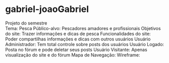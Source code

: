 # gabriel-joaoGabriel
Projeto do semestre  
Tema: Pesca
Público-alvo: Pescadores amadores e profissionais
Objetivos do site: Trazer informações e dicas de pesca 
Funcionalidades do site: Poder compartilhas informações e dicas com outros usuários
Usuário Administrador: Tem total controle sobre posts dos usuários
Usuário Logado: Posta no fórum e pode deletar seus posts
Usuário Visitante: Apenas visualização do site e do fórum
Mapa de Navegação: 
Wireframe:
